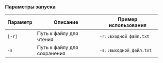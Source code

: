 ### Параметры запуска

| Параметр | Описание                    | Пример использования    |
|----------|-----------------------------|-------------------------|
| `[-r]`   | Путь к файлу для чтения     | `-r::входной_файл.txt`  |
| `-s`     | Путь к файлу для сохранения | `-s::выходной_файл.txt` |